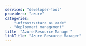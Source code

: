 ```yaml
---
services: "developer-tool"
providers: "azure"
categories:
  - "infrastructure as code"
  - "deployment management"
title: "Azure Resource Manager"
linkTitle: "Azure Resource Manager"
---
```

